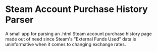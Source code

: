 # Steam Account Purchase History Parser

A small app for parsing an .html Steam account purchase history page made out of need
since Steam's "External Funds Used" data is uninformative when it comes to changing exchange rates.
